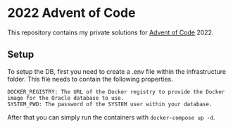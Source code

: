 # 2022 Advent of Code

This repository contains my private solutions for [Advent of Code](https://adventofcode.com) 2022.

## Setup

To setup the DB, first you need to create a .env file within the infrastructure folder. This file needs to contain the following properties.
```
DOCKER_REGISTRY: The URL of the Docker registry to provide the Docker image for the Oracle database to use.
SYSTEM_PWD: The password of the SYSTEM user within your database.
```

After that you can simply run the containers with `docker-compose up -d`.

